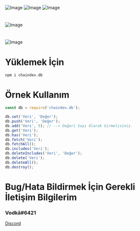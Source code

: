 ![Image](https://img.shields.io/npm/v/chaindev.db?color=f)
![Image](https://img.shields.io/npm/dw/chaindev.db.svg?color=E2142D&maxAge=3600) 
![Image](https://discordapp.com/api/guilds/814149645970046996/embed.png?style=shield) 
#
![Image](https://nodei.co/npm/chaindev.db.png?downloads=true&downloadRank=true&stars=true&stars=true)
#
![Image](https://cdn.glitch.com/36cacdd9-ec87-4187-829d-b9b82de904c3%2Fchaindev-db.png?v=1614557240999)
#
# Yüklemek İçin
```npm
npm i chaindev.db
```

# Örnek Kullanım
```javascript
const db = require('chaindev.db');

db.set('Veri', 'Değer');
db.push('Veri', 'Değer');
db.add('Veri', 5); // --> Değeri Sayı Olarak Girmelisiniz.
db.get('Veri');
db.has('Veri');
db.fetch('Veri');
db.fetchAll();
db.includes('Veri');
db.deleteIncludes('Veri', 'Değer');
db.delete('Veri');
db.deleteAll();
db.destroy();
```
# Bug/Hata Bildirmek İçin Gerekli İletişim Bilgilerim
### Vodkâ#6421
[Discord](https://discord.gg/rVnKDGcRKR) 
